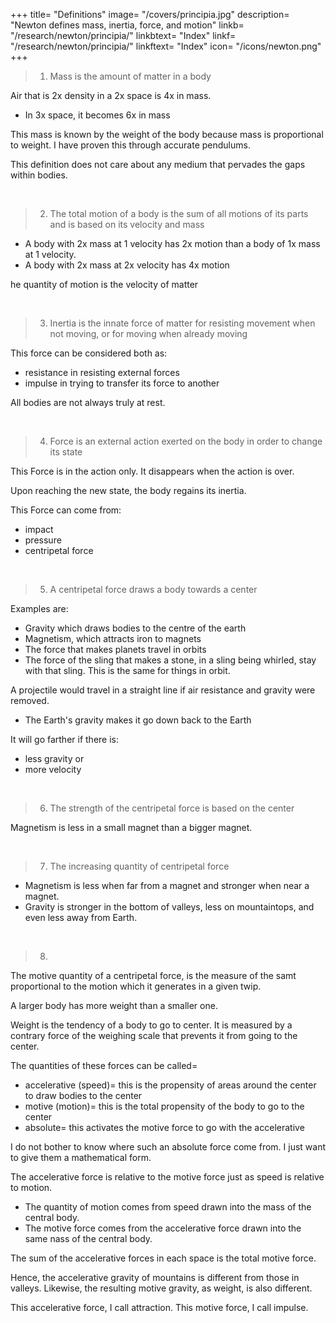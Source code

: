 +++
title= "Definitions"
image= "/covers/principia.jpg"
description= "Newton defines mass, inertia, force, and motion"
linkb= "/research/newton/principia/"
linkbtext= "Index"
linkf= "/research/newton/principia/"
linkftext= "Index"
icon= "/icons/newton.png"
+++

> 1. Mass is the amount of matter in a body

<!-- The quantity of matter is the density and size of matter -->

Air that is 2x density in a 2x space is 4x in mass.
- In 3x space, it becomes 6x in mass

This mass is known by the weight of the body because mass is proportional to weight. I have proven this through accurate pendulums. 

This definition does not care about any medium that pervades the gaps within bodies.  

<br>

> 2. The total motion of a body is the sum of all motions of its parts and is based on its velocity and mass

- A body with 2x mass at 1 velocity has 2x motion than a body of 1x mass at 1 velocity. 
- A body with 2x mass at 2x velocity has 4x motion

he quantity of motion is the velocity of matter

<br>

> 3. Inertia is the innate force of matter for resisting movement when not moving, or for moving when already moving

This force can be considered both as:
- resistance in resisting external forces
- impulse in trying to transfer its force to another 

All bodies are not always truly at rest. 

<br>

> 4. Force is an external action exerted on the body in order to change its state

This Force is in the action only. It disappears when the action is over. 

Upon reaching the new state, the body regains its inertia.

This Force can come from:
- impact
- pressure
- centripetal force 

<br>

> 5. A centripetal force draws a body towards a center

Examples are:
- Gravity which draws bodies to the centre of the earth
- Magnetism, which attracts iron to magnets
- The force that makes planets travel in orbits
- The force of the sling that makes a stone, in a sling being whirled, stay with that sling. This is the same for things in orbit.


A projectile would travel in a straight line if air resistance and gravity were removed. 
- The Earth's gravity makes it go down back to the Earth

It will go farther if there is:
- less gravity or
- more velocity

<br>

> 6. The strength of the centripetal force is based on the center

Magnetism is less in a small magnet than a bigger magnet.

<br>

> 7. The increasing quantity of centripetal force

- Magnetism is less when far from a magnet and stronger when near a magnet. 
- Gravity is stronger in the bottom of valleys, less on mountaintops, and even less away from Earth.

<br>

> 8.

The motive quantity of a centripetal force, is the measure of the samt\
proportional to the motion which it generates in a given twip.

A larger body has more weight than a smaller one. 

Weight is the tendency of a body to go to center. It is measured by a contrary force of the weighing scale that prevents it from going to the center.

The quantities of these forces can be called= 
- accelerative (speed)= this is the propensity of areas around the center to draw bodies to the center
- motive (motion)= this is the total propensity of the body to go to the center
- absolute= this activates the motive force to go with the accelerative

I do not bother to know where such an absolute force come from. I just want to give them a mathematical form. 

The accelerative force is relative to the motive force just as speed is relative to motion. 
- The quantity of motion comes from speed drawn into the mass of the central body. 
- The motive force comes from the accelerative force drawn into the same nass of the central body.

The sum of the accelerative forces in each space is the total motive force. 

Hence, the accelerative gravity of mountains is different from those in valleys. Likewise, the resulting motive gravity, as weight, is also different. 

This accelerative force, I call attraction. This motive force, I call impulse. 

